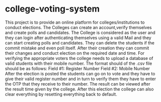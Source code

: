# college-voting-system
This project is to provide an online platform for colleges/institutions to conduct elections. The Colleges can create an account,verify themselves
and create polls and candidates.
The College is considered as the user and they can login after authenticating themselves using a valid Mail and they can start creating polls
and candidates. They can delete the students if the commit mistake and even poll itself.
After their creation they can commit their changes and conduct election on the required date and time. For verifying the appropriate voters
the college needs to upload a database of valid students with their mobile number. 
The format should of the .csv file should be as follows:
Field #1:   Register Number
Field #2:   Mobile Number
After the election is posted the students can go on to vote and they have to give their valid register number and in turn to verify them 
they have to enter the OTP that they receive to their number.
The result can be viewed after the result time given by the college. After this election the college can also clear everything by resetting 
everything back to default.
